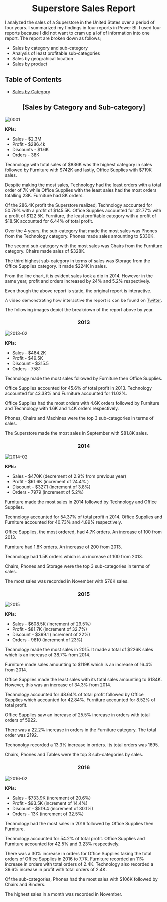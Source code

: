 <div align="center">
  <h1>Superstore Sales Report</h1>
</div>

I analyzed the sales of a Superstore in the United States over a period of four years. I summarized my findings in four reports in Power BI. I used four  reports because I did not want to cram up a lof of information into one report. The report are broken down as follows;

* Sales by category and sub-category
* Analysis of least profitable sub-categories
* Sales by geograhical location
* Sales by product

<h2>Table of Contents</h2>

* [Sales by Category](https://github.com/Outis09/Superstore-Sales-Report#sales-by-category-and-sub-category)

<div align="center">
  <h2>[Sales by Category and Sub-category]</h2>
</div>

![0001](https://user-images.githubusercontent.com/104911707/193447508-2c75bc6f-c730-49ad-b04c-e6fe23958380.png)

**KPIs:**
* Sales - $2.3M
* Profit - $286.4k
* Discounts - $1.6K
* Orders - 38K


Technology with total sales of $836K was the highest category in sales followed by Furniture with $742K and lastly, Office Supplies with $719K sales.

Despite making the most sales, Technology had the least orders with a total order of 7K while Office Supplies with the least sales had the most orders totalling 23K. Furniture had 8K orders.

Of the 286.4K profit the Superstore realized, Technology accounted for 50.79% with a profit of $145.5K.
Office Supplies accounted for 42.77% with a profit of $122.5K.
Furniture, the least profitable category with a profit of $18.5K accounted for 6.44% of total profit.

Over the 4 years, the sub-category that made the most sales was Phones from the Technology category. Phones made sales amounting to $330K.

The second sub-category with the most sales was Chairs from the Furniture category. Chairs made sales of $328K.

The third highest sub-category in terms of sales was Storage from the Office Supplies category. It made $224K in sales.

From the line chart, it is evident sales took a dip in 2014. However in the same year, profit and orders increased by 24% and 5.2% respectively.

Even though the above report is static, the original report is interactive.

A video demonstrating how interactive the report is can be found on [Twitter](https://twitter.com/samuelayer07/status/1575169059104358400).

The following images depict the breakdown of the report above by year.


<div align="center">
  <h3>2013</h3>
</div>

![2013-02](https://user-images.githubusercontent.com/104911707/193450969-eb26d388-8796-4544-8bcf-f00d39d56f46.png)


**KPIs:**
* Sales - $484.2K
* Profit - $49.5K
* Discount - $315.5
* Orders - 7581

Technology made the most sales followed by Furniture then Office Supplies.

Office Supplies accounted for 45.6% of total profit in 2013. Technology accounted for 43.38% and Furniture accounted for 11.02%.

Office Supplies had the most orders with 4.6K orders followed by Furniture and Technology with 1.6K and 1.4K orders respectively.

Phones, Chairs and Machines were the top 3 sub-categories in terms of sales.

The Superstore made the most sales in September with $81.8K sales.

<div align="center">
  <h3>2014</h3>
</div>

![2014-02](https://user-images.githubusercontent.com/104911707/193450733-a02ceba9-8a5c-4a3d-9064-10eb323e1069.png)

**KPIs:**
* Sales - $470K (decrement of 2.9% from previous year)
* Profit - $61.6K (increment of 24.4% )
* Discount - $327.1 (increment of 3.8%)
* Orders - 7979 (increment of 5.2%)

Furniture made the most sales in 2014 followed by Technology and Office Supplies.

Technology accounted for 54.37% of total profit n 2014. Office Supplies and Furniture accounted for 40.73% and 4.89% respectively.

Office Supplies, the most ordered, had 4.7K orders. An increase of 100 from 2013. 

Furniture had 1.8K orders. An increase of 200 from 2013.

Technology had 1.5K orders which is an increase of 100 from 2013.

Chairs, Phones and Storage were the top 3 sub-categories in terms of sales.

The most sales was recorded in November with $76K sales.


<div align="center">
  <h3>2015</h3>
</div>

![2015](https://user-images.githubusercontent.com/104911707/193449859-6cc302b4-4b21-4c5c-80c7-57100dcc782b.png)

**KPIs:**
* Sales - $608.5K (increment of 29.5%)
* Profit - $81.7K (increment of 32.7%)
* Discount - $399.1 (increment of 22%)
* Orders - 9810 (increment of 23%)

Technology made the most sales in 2015. It made a total of $226K sales which is an increase of 38.7% from 2014.

Furniture made sales amounting to $119K which is an increase of 16.4% from 2014.

Office Supplies made the least sales with its total sales amounting to $184K. However, this was an increase of 34.3% from 2014.

Technology accounted for 48.64% of total profit followed by Office Supplies which accounted for 42.84%. Furniture accounted for 8.52% of total profit.

Office Supplies saw an increase of 25.5% increase in orders with total orders of 5922.

There was a 22.2% increase in orders in the Furniture category. The total order was 2192.

Techonolgy recorded a 13.3% increase in orders. Its total orders was 1695.

Chairs, Phones and Tables were the top 3 sub-categories by sales. 


<div align="center">
  <h3>2016</h3>
</div>

![2016-02](https://user-images.githubusercontent.com/104911707/193450857-d290b5c3-0661-46c6-8a82-487359536abf.png)

**KPIs:**
* Sales - $733.9K (increment of 20.6%)
* Profit - $93.5K (increment of 14.4%)
* Discount - $519.4 (increment of 30.1%)
* Orders - 13K (increment of 32.5%)

Technology had the most sales in 2016 followed by Office Supplies then Furniture.

Technology accounted for 54.2% of total profit. Office Supplies and Furniture accounted for 42.5% and 3.23% respectively.

There was a 30% increase in orders for Office Supplies taking the total orders of Office Supplies in 2016 to 7.7K. Furniture recorded an 11% increase in orders with total orders of 2.4K. Technology also recorded a 39.6% increase in profit with total orders of 2.4K.

Of the sub-categories, Phones had the most sales with $106K followed by Chairs and Binders.

The highest sales in a month was recorded in November. 




